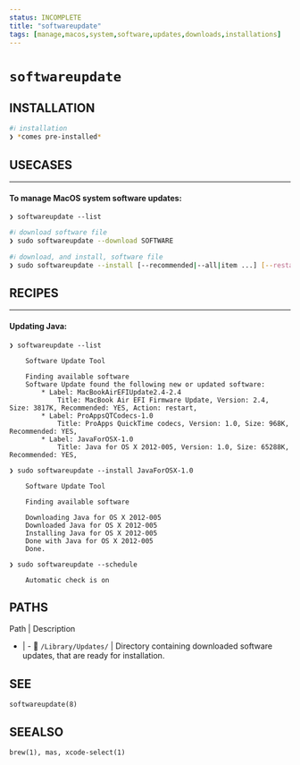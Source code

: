 ```yaml
---
status: INCOMPLETE
title: "softwareupdate"
tags: [manage,macos,system,software,updates,downloads,installations]
---
```


# `softwareupdate`

## INSTALLATION


```bash
#ℹ︎ installation
❯ *comes pre-installed*
```


## USECASES

----
#### To manage MacOS system software updates:

    ❯ softwareupdate --list

```bash
#ℹ︎ download software file
❯ sudo softwareupdate --download SOFTWARE
```


```bash
#ℹ︎ download, and install, software file
❯ sudo softwareupdate --install [--recommended|--all|item ...] [--restart] SOFTWARE
```


## RECIPES

----
#### Updating Java:

    ❯ softwareupdate --list

        Software Update Tool

        Finding available software
        Software Update found the following new or updated software:
            * Label: MacBookAirEFIUpdate2.4-2.4
                Title: MacBook Air EFI Firmware Update, Version: 2.4, Size: 3817K, Recommended: YES, Action: restart,
            * Label: ProAppsQTCodecs-1.0
                Title: ProApps QuickTime codecs, Version: 1.0, Size: 968K, Recommended: YES,
            * Label: JavaForOSX-1.0
                Title: Java for OS X 2012-005, Version: 1.0, Size: 65288K, Recommended: YES,

    ❯ sudo softwareupdate --install JavaForOSX-1.0

        Software Update Tool

        Finding available software

        Downloading Java for OS X 2012-005
        Downloaded Java for OS X 2012-005
        Installing Java for OS X 2012-005
        Done with Java for OS X 2012-005
        Done.

    ❯ sudo softwareupdate --schedule

        Automatic check is on


## PATHS

Path | Description
- | -
📂 `/Library/Updates/` | Directory containing downloaded software updates, that are ready for installation.

## SEE

    softwareupdate(8)

## SEEALSO

    brew(1), mas, xcode-select(1)

